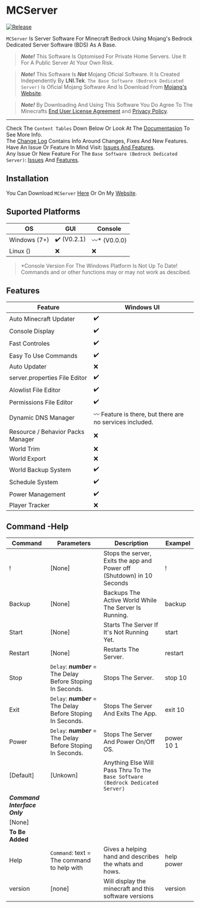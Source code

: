 ﻿# MCServer

[![Release](https://img.shields.io/badge/Release-0.2.1-blue.svg)](https://github.com/LNITek/MCServer/releases/latest)

`MCServer` Is Server Software For Minecraft Bedrock Using Mojang's Bedrock Dedicated Server Software (BDS) As A Base.

> ***Note!*** This Software Is Optomised For Private Home Servers. Use It For A Public Server At Your Own Risk.

> ***Note!*** This Software Is ***Not*** Mojang Oficial Software. It Is Created Independently By **LNI.Tek**.
`The Base Software (Bedrock Dedicated Server)` Is Oficial Mojang Software And Is Download From [Mojang's Website](https://www.minecraft.net/en-us/download/server/bedrock).

> ***Note!*** By Downloading And Using This Software You Do Agree To The Minecrafts [End User License Agreement](https://minecraft.net/eula) and [Privacy Policy](https://go.microsoft.com/fwlink/?LinkId=521839).

---

Check The `Content Tables` Down Below Or Look At The [Documentasion](https://github.com/LNITek/MCServer/wiki) To See More Info.
<br/>
The [Change Log](https://github.com/LNITek/MCServer/blob/main/MCServer/ChangeLog.md) Contains Info Around Changes, Fixes And New Features.
<br/>
Have An Issue Or Feature In Mind Visit: [Issues And Features](https://github.com/LNITek/MCServer/issues).
<br/>
Any Issue Or New Feature For The `Base Software (Bedrock Dedicated Server)`: [Issues](https://bugs.mojang.com/projects/BDS/issues/BDS) And [Features](https://feedback.minecraft.net/).

## Installation
You Can Download `MCServer` [Here](https://github.com/LNITek/MCServer/releases) Or On My [Website](https://lnitek.com/Projects/zkEunhiFIqy4h1FVttEm).

## Suported Platforms

| OS		| GUI	| Console	|
| -----		| -----	| -----		|
| Windows (7+) | :heavy_check_mark: (V0.2.1) | :wavy_dash:* (V0.0.0) |
| Linux () | :x: | :x: |

> *Console Version For The Windows Platform Is Not Up To Date! Commands and or other functions may or may not work as descibed.

## Features
| Feature								| Windows UI |
| -----									| -----		 |
| Auto Minecraft Updater				| :heavy_check_mark: |
| Console Display						| :heavy_check_mark: |
| Fast Controles						| :heavy_check_mark: |
| Easy To Use Commands					| :heavy_check_mark: |
| Auto Updater							| :x: |
| server.properties File Editor			| :heavy_check_mark: |
| Alowlist File Editor					| :heavy_check_mark: |
| Permissions File Editor				| :heavy_check_mark: |
| Dynamic DNS Manager					| :wavy_dash: Feature is there, but there are no services included. |
| Resource / Behavior Packs Manager		| :x: |
| World Trim							| :x: |
| World Export							| :x: |
| World Backup System					| :heavy_check_mark: |
| Schedule System						| :heavy_check_mark: |
| Power Management						| :heavy_check_mark: |
| Player Tracker						| :x: |

## Command -Help
| Command	| Parameters				| Description																	| Exampel	|
| -----		| -----						| -----																			| -----		|
| !			| [None]					| Stops the server, Exits the app and Power off (Shutdown) in 10 Seconds		| !		    |
| Backup	| [None]					| Backups The Active World While The Server Is Running.							| backup	|	
| Start		| [None]					| Starts The Server If It's Not Running Yet.									| start		|
| Restart	| [None]					| Restarts The Server.															| restart	|
| Stop		| `Delay`: ***number*** = The Delay Before Stoping In Seconds. | Stops The Server.							| stop 10	|						
| Exit		| `Delay`: ***number*** = The Delay Before Stoping In Seconds. | Stops The Server And Exits The App.		| exit 10	|					
| Power		| `Delay`: ***number*** = The Delay Before Stoping In Seconds. | Stops The Server And Power On/Off OS.		| power 10 1|
| [Default] | [Unkown]					| Anything Else Will Pass Thru To `The Base Software (Bedrock Dedicated Server)`|			|
| ***Command Interface Only*** ||||
| [None] ||||
| **To Be Added** ||||
| Help | `Command`: text = The command to help with | Gives a helping hand and describes the whats and hows.			| help power |
| version | [none] | Will display the minecraft and this software versions | version |